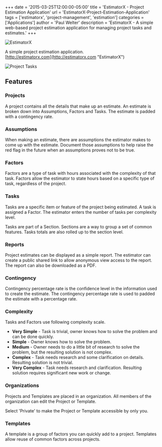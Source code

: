 +++
date = '2015-03-25T12:00:00-05:00'
title = 'EstimatorX - Project Estimation Application'
url = 'EstimatorX-Project-Estimation-Application'
tags = ['estimatorx', 'project-management', 'estimation']
categories = ['Applications']
author = 'Paul Welter'
description = 'EstimatorX - A simple web-based project estimation application for managing project tasks and estimates.'
+++

![EstimatorX](https://raw.githubusercontent.com/loresoft/Estimatorx/master/Code/Source/Estimatorx.Web/Content/EstimatorX-logo.png)

A simple project estimation application.  
[http://estimatorx.com](http://estimatorx.com "EstimatorX")

![Project Tasks](https://raw.githubusercontent.com/loresoft/Estimatorx/master/Design/Project-Tasks-Capture.PNG)

## Features

### Projects

A project contains all the details that make up an estimate. An estimate is broken down into Assumptions, Factors and Tasks. The estimate is padded with a contingency rate.

### Assumptions

When making an estimate, there are assumptions the estimator makes to come up with the estimate. Document those assumptions to help raise the red flag in the future when an assumptions proves not to be true.

### Factors

Factors are a type of task with hours associated with the complexity of that task. Factors allow the estimator to state hours based on a specific type of task, regardless of the project.

### Tasks

Tasks are a specific item or feature of the project being estimated. A task is assigned a Factor. The estimator enters the number of tasks per complexity level.

Tasks are part of a Section. Sections are a way to group a set of common features. Tasks totals are also rolled up to the section level.

### Reports

Project estimates can be displayed as a simple report. The estimator can create a public shared link to allow anonymous view access to the report. The report can also be downloaded as a PDF.

### Contingency

Contingency percentage rate is the confidence level in the information used to create the estimate. The contingency percentage rate is used to padded the estimate with a percentage rate.

### Complexity

Tasks and Factors use following complexity scale.

* **Very Simple** - Task is trivial, owner knows how to solve the problem and can be done quickly.
* **Simple** - Owner knows how to solve the problem.
* **Medium** - Owner needs to do a little bit of research to solve the problem, but the resulting solution is not complex.
* **Complex** - Task needs research and some clarification on details. Resulting solution is not trivial.
* **Very Complex** - Task needs research and clarification. Resulting solution requires significant new work or change.

### Organizations

Projects and Templates are placed in an organization. All members of the organization can edit the Project or Template.

Select 'Private' to make the Project or Template accessible by only you.

### Templates

A template is a group of factors you can quickly add to a project. Templates allow reuse of common factors across projects.
